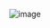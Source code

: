 ![image](https://user-images.githubusercontent.com/81595439/115299172-d8a51180-a134-11eb-81bd-b0f070d110a4.png)
